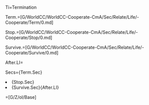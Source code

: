 Ti=Termination

Term.=[G/WorldCC/WorldCC-Cooperate-CmA/Sec/Relate/Life/-Cooperate/Term/0.md]

Stop.=[G/WorldCC/WorldCC-Cooperate-CmA/Sec/Relate/Life/-Cooperate/Stop/0.md]

Survive.=[G/WorldCC/WorldCC-Cooperate-CmA/Sec/Relate/Life/-Cooperate/Survive/0.md]

After.LI=</i> 

Secs={Term.Sec}<li>{Stop.Sec}<li>{Survive.Sec}{After.LI}

=[G/Z/ol/Base]
